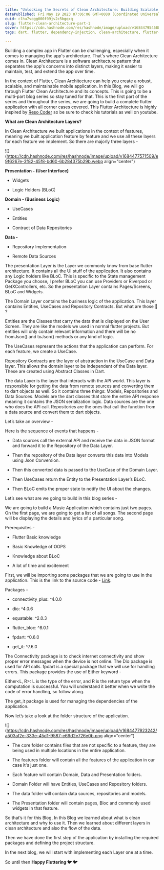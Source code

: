```yaml
---
title: "Unlocking the Secrets of Clean Architecture: Building Scalable Flutter Apps : Part-1"
datePublished: Fri May 19 2023 07:06:06 GMT+0000 (Coordinated Universal Time)
cuid: clhu7vogg000f09jv2c5bgqxq
slug: flutter-clean-architecture-part-1
cover: https://cdn.hashnode.com/res/hashnode/image/upload/v1684479545888/cd511b3c-6f34-46dc-90b6-5fda1edda42f.png
tags: dart, flutter, dependency-injection, clean-architecture, flutter-bloc

---
```


Building a complex app in Flutter can be challenging, especially when it comes to managing the app's architecture. That's where Clean Architecture comes in. Clean Architecture is a software architecture pattern that separates the app's concerns into distinct layers, making it easier to maintain, test, and extend the app over time.

In the context of Flutter, Clean Architecture can help you create a robust, scalable, and maintainable mobile application. In this Blog, we will go through Flutter Clean Architecture and its concepts. This is going to be a multi-part blog series so stay tuned for that. This is the first part of the series and throughout the series, we are going to build a complete flutter application with all corner cases covered. This Flutter Architecture is highly inspired by [Reso Coder](https://youtube.com/playlist?list=PLB6lc7nQ1n4iYGE_khpXRdJkJEp9WOech) so be sure to check his tutorials as well on youtube.

**What are Clean Architecture Layers?**

In Clean Architecture we built applications in the context of features, meaning we built application feature by feature and we use all these layers for each feature we implement. So there are majorly three layers - 

![](https://cdn.hashnode.com/res/hashnode/image/upload/v1684477571509/e9f6267e-3f82-45f8-bd60-6b284375b29b.webp align="center")

**Presentation - (User Interface)**

* Widgets
    
* Logic Holders (BLoC)
    

**Domain - (Business Logic)**

* UseCases
    
* Entities
    
* Contract of Data Repositories
    

**Data -**

* Repository Implementation
    
* Remote Data Sources
    

The presentation Layer is the Layer we commonly know from base flutter architecture. It contains all the UI stuff of the application. It also contains any Logic holders like BLoC. This is specific to the State management Package you choose, I prefer BLoC you can use Providers or Riverpod or GetXControllers, etc. So the presentation Layer contains Pages/Screens, BLoC and Widgets.

The Domain Layer contains the business logic of the application. This layer contains Entities, UseCases and Repository Contracts. But what are those 🤔 ?

Entities are the Classes that carry the data that is displayed on the User Screen. They are like the models we used in normal flutter projects. But entities will only contain relevant information and there will be no fromJson() and toJson() methods or any kind of logic.

The UseCases represent the actions that the application can perform. For each feature, we create a UseCase. 

Repository Contracts are the layer of abstraction in the UseCase and Data layer. This allows the domain layer to be independent of the Data layer. These are created using Abstract Classes in Dart.

The data Layer is the layer that interacts with the API world. This layer is responsible for getting the data from remote sources and converting them to dart objects as well. So it contains three things: Models, Repositories and  Data Sources. Models are the dart classes that store the entire API response meaning it contains the JSON serialization logic. Data sources are the one who does the API call. Repositories are the ones that call the function from a data source and convert them to dart objects. 

Let’s take an overview - 

Here is the sequence of events that happens - 

* Data sources call the external API and receive the data in JSON format and forward it to the Repository of the Data Layer.
    
* Then the repository of the Data layer converts this data into Models using Json Conversion.
    
* Then this converted data is passed to the UseCase of the Domain Layer.
    
* Then UseCases return the Entity to the Presentation Layer’s BLoC.
    
* Then BLoC emits the proper state to notify the UI about the changes.
    

Let’s see what are we going to build in this blog series - 

We are going to build a Music Application which contains just two pages. On the first page, we are going to get a list of all songs. The second page will be displaying the details and lyrics of a particular song.

Prerequisites - 

* Flutter Basic knowledge
    
* Basic Knowledge of OOPS
    
* Knowledge about BLoC
    
* A lot of time and excitement
    

First, we will be importing some packages that we are going to use in the application. This is the link to the source code - [Link](https://github.com/PranavMasekar/Music-App/tree/Clean-Architecture).

Packages - 

* connectivity\_plus: ^4.0.0
    
* dio: ^4.0.6
    
* equatable: ^2.0.3
    
* flutter\_bloc: ^8.0.1
    
* fpdart: ^0.6.0
    
* get\_it: ^7.6.0
    

The Connectivity package is to check internet connectivity and show proper error messages when the device is not online. The Dio package is used for API calls. fpdart is a special package that we will use for handling errors. This package provides the use of Either keyword - 

Either&lt;L, R&gt;: L is the type of the error, and R is the return type when the computation is successful. You will understand it better when we write the code of error handling, so follow along.

The get\_it package is used for managing the dependencies of the application.

Now let’s take a look at the folder structure of the application. 

![](https://cdn.hashnode.com/res/hashnode/image/upload/v1684477923242/a503af2e-333e-45d1-9587-e69d2e726e0b.png align="center")

* The core folder contains files that are not specific to a feature, they are being used in multiple locations in the entire application.
    
* The features folder will contain all the features of the application in our case it's just one.
    
* Each feature will contain Domain, Data and Presentation folders.
    
* Domain Folder will have Entities, UseCases and Repository folders.
    
* The data folder will contain data sources, repositories and models.
    
* The Presentation folder will contain pages, Bloc and commonly used widgets in that feature.
    

So that’s it for this Blog, In this Blog we learned about what is clean architecture and why to use it. Then we learned about different layers in clean architecture and also the flow of the data. 

Then we have done the first step of the application by installing the required packages and defining the project structure.

In the next blog, we will start with implementing each Layer one at a time.

So until then **Happy Fluttering 🐦 🐦**